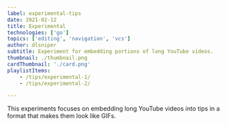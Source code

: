 ```yaml
---
label: experimental-tips
date: 2021-02-12
title: Experimental
technologies: ['go']
topics: ['editing', 'navigation', 'vcs']
author: dlsniper
subtitle: Experiment for embedding portions of long YouTube videos.
thumbnail: ./thumbnail.png
cardThumbnail: './card.png'
playlistItems:
    - /tips/experimental-1/
    - /tips/experimental-2/

---
```


This experiments focuses on embedding long YouTube videos
into tips in a format that makes them look like GIFs.